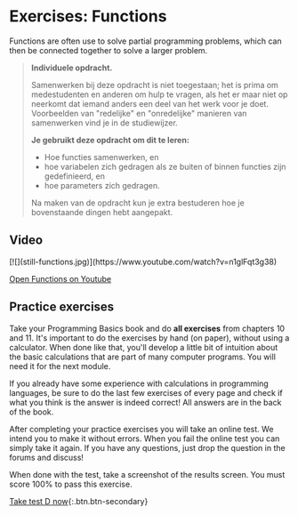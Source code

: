 # Exercises: Functions

Functions are often use to solve partial programming problems, which can then be connected together to solve a larger problem.

> **Individuele opdracht.**
>
> Samenwerken bij deze opdracht is niet toegestaan; het is prima om medestudenten en anderen om hulp te vragen, als het er maar niet op neerkomt dat iemand anders een deel van het werk voor je doet. Voorbeelden van "redelijke" en "onredelijke" manieren van samenwerken vind je in de studiewijzer.
>
> **Je gebruikt deze opdracht om dit te leren:**
>
> - Hoe functies samenwerken, en
> - hoe variabelen zich gedragen als ze buiten of binnen functies zijn gedefinieerd, en
> - hoe parameters zich gedragen.
>
> Na maken van de opdracht kun je extra bestuderen hoe je bovenstaande dingen hebt aangepakt.


## Video

<div markdown="1" class="extend">
[![](still-functions.jpg)](https://www.youtube.com/watch?v=n1glFqt3g38)
</div>

[Open Functions on Youtube](https://www.youtube.com/watch?v=n1glFqt3g38)


## Practice exercises

Take your Programming Basics book and do **all exercises** from chapters 10 and 11. It's important to do the exercises by hand (on paper), without using a calculator. When done like that, you'll develop a little bit of intuition about the basic calculations that are part of many computer programs. You will need it for the next module.

If you already have some experience with calculations in programming languages, be sure to do the last few exercises of every page and check if what you think is the answer is indeed correct! All answers are in the back of the book.

After completing your practice exercises you will take an online test. We intend you to make it without errors. When you fail the online test you can simply take it again. If you have any questions, just drop the question in the forums and discuss!

When done with the test, take a screenshot of the results screen. You must score 100% to pass this exercise.

[Take test D now](https://practice.mprog.nl/entry/prog1){:.btn.btn-secondary}
